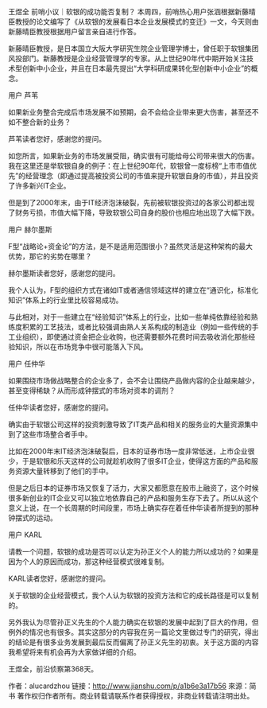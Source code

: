 王煜全 前哨小议｜软银的成功能否复制？
本周四，前哨热心用户张涵根据新藤晴臣教授的论文编写了《从软银的发展看日本企业发展模式的变迁》一文，今天则由新藤晴臣教授根据用户留言亲自进行作答。

新藤晴臣教授，是日本国立大阪大学研究生院企业管理学博士，曾任职于软银集团风投部门。新藤教授是企业经营管理学的专家。从上世纪90年代中期开始关注技术型创新中小企业，并且在日本最先提出“大学科研成果转化型创新中小企业”的概念。

用户 芦苇

如果新业务整合完成后市场发展不如预期，会不会给企业带来更大伤害，甚至还不如不整合新的业务？

芦苇读者您好，感谢您的提问。

如您所言，如果新业务的市场发展受阻，确实很有可能给母公司带来很大的伤害。我在这里还是举软银自身的例子：在上世纪90年代，软银曾一度标榜“上市市值优先”的经营理念（即通过提高被投资公司的市值来提升软银自身的市值），并且投资了许多新兴IT企业。

但是到了2000年末，由于IT经济泡沫破裂，先前被软银投资过的各家公司都出现了财务亏损，市值大幅下降，导致软银公司自身的股价也相应地出现了大幅下跌。

用户 赫尔墨斯

F型“战略论+资金论”的方法，是不是适用范围很小？虽然灵活是这种架构的最大优势，那它的劣势在哪里？

赫尔墨斯读者您好，感谢您的提问。

我个人认为，F型的组织方式在诸如IT或者通信领域这样的建立在“通识化，标准化知识”体系上的行业里比较容易成功。

与此相对，对于一些建立在“经验知识”体系上的行业，比如一些单纯依靠经验和熟练度积累的工艺技法，或者比较强调由熟人关系构成的制造业（例如一些传统的手工业组织），即使通过资金把企业收购，也还需要额外花费时间去吸收消化那些经验知识，所以在市场竞争中很可能落入下风。

用户 任仲华

如果围绕市场做战略整合的企业多了，会不会让围绕产品做内容的企业越来越少，甚至变得稀缺？从而形成钟摆式的市场对资本的调剂？

任仲华读者您好，感谢您的提问。

确实由于软银公司这样的投资刺激导致了IT类产品和相关的服务业的大量资源集中到了这些市场整合者手中。

比如在2000年末IT经济泡沫破裂后，日本的证券市场一度非常低迷，上市企业很少，于是软银和乐天这样的公司就趁机收购了很多IT企业，使得这方面的产品和服务资源大量转移到了他们的手中。

但是之后日本的证券市场又恢复了活力，大家又都愿意在股市上融资了，这个时候很多新创业的IT企业又可以独立地依靠自己的产品和服务生存下去了。所以从这个意义上说，在一个长周期的时间段里，市场上确实存在着任仲华读者所提到的那种钟摆式的运动。

用户 KARL

请教一个问题，软银的成功是否可以认定为孙正义个人的能力所以成功的？如果是因为个人的原因而成功，那这种经营模式很难复制。

KARL读者您好，感谢您的提问。

关于软银的企业经营模式，我个人认为软银的投资方法和它的成长路径是可以复制的。

另外我认为尽管孙正义先生的个人能力确实在软银的发展中起到了巨大的作用，但例外的情况也有很多。其实这部分的内容我在另一篇论文里做过专门的研究，得出的结论是有很多业务发展到最后反而偏离了孙正义先生的初衷。关于这方面的内容我希望将来有机会再为大家做详细的介绍。

王煜全，前沿侦察第368天。

作者：alucardzhou
链接：http://www.jianshu.com/p/a1b6e3a17b56
來源：简书
著作权归作者所有。商业转载请联系作者获得授权，非商业转载请注明出处。
